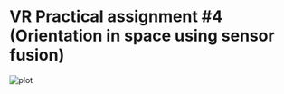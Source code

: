 # VR Practical assignment #4 (Orientation in space using sensor fusion)

![plot](./PA4/Videos/video.gif)
